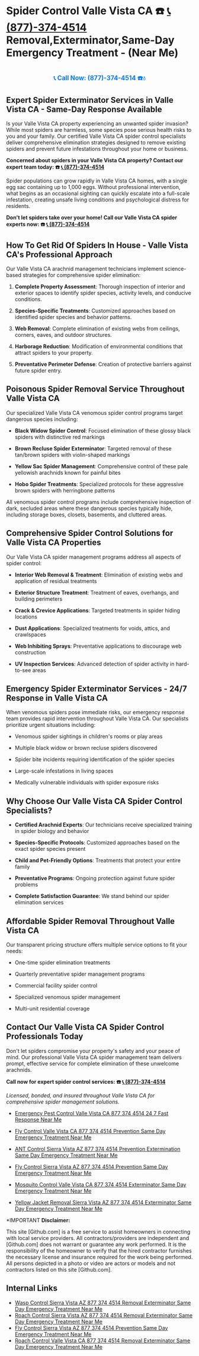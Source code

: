 # Spider Control Valle Vista CA ☎️ [📞 (877)-374-4514](https://pest-control-4514.netlify.app) Removal,Exterminator,Same-Day Emergency Treatment - (Near Me)
# 

<p align="center" style="font-size: 1.2em; font-weight: bold; margin: 20px 0;">
  <a href="https://pest-control-4514.netlify.app" target="_blank" style="color: #007BFF; text-decoration: none;">📞 Call Now: (877)-374-4514 ☎️💧</a>
</p>

## Expert Spider Exterminator Services in Valle Vista CA - Same-Day Response Available

Is your Valle Vista CA property experiencing an unwanted spider invasion? While most spiders are harmless, some species pose serious health risks to you and your family. Our certified Valle Vista CA spider control specialists deliver comprehensive elimination strategies designed to remove existing spiders and prevent future infestations throughout your home or business.

**Concerned about spiders in your Valle Vista CA property? Contact our expert team today: ☎️ [📞 (877)-374-4514](https://pest-control-4514.netlify.app)**

Spider populations can grow rapidly in Valle Vista CA homes, with a single egg sac containing up to 1,000 eggs. Without professional intervention, what begins as an occasional sighting can quickly escalate into a full-scale infestation, creating unsafe living conditions and psychological distress for residents.

**Don't let spiders take over your home! Call our Valle Vista CA spider experts now: ☎️ [📞 (877)-374-4514](https://pest-control-4514.netlify.app)**

## How To Get Rid Of Spiders In House - Valle Vista CA's Professional Approach

Our Valle Vista CA arachnid management technicians implement science-based strategies for comprehensive spider elimination:

1. **Complete Property Assessment**: Thorough inspection of interior and exterior spaces to identify spider species, activity levels, and conducive conditions.

2. **Species-Specific Treatments**: Customized approaches based on identified spider species and behavior patterns.

3. **Web Removal**: Complete elimination of existing webs from ceilings, corners, eaves, and outdoor structures.

4. **Harborage Reduction**: Modification of environmental conditions that attract spiders to your property.

5. **Preventative Perimeter Defense**: Creation of protective barriers against future spider entry.

## Poisonous Spider Removal Service Throughout Valle Vista CA

Our specialized Valle Vista CA venomous spider control programs target dangerous species including:

- **Black Widow Spider Control**: Focused elimination of these glossy black spiders with distinctive red markings

- **Brown Recluse Spider Exterminator**: Targeted removal of these tan/brown spiders with violin-shaped markings

- **Yellow Sac Spider Management**: Comprehensive control of these pale yellowish arachnids known for painful bites

- **Hobo Spider Treatments**: Specialized protocols for these aggressive brown spiders with herringbone patterns

All venomous spider control programs include comprehensive inspection of dark, secluded areas where these dangerous species typically hide, including storage boxes, closets, basements, and cluttered areas.

## Comprehensive Spider Control Solutions for Valle Vista CA Properties

Our Valle Vista CA spider management programs address all aspects of spider control:

- **Interior Web Removal & Treatment**: Elimination of existing webs and application of residual treatments

- **Exterior Structure Treatment**: Treatment of eaves, overhangs, and building perimeters

- **Crack & Crevice Applications**: Targeted treatments in spider hiding locations

- **Dust Applications**: Specialized treatments for voids, attics, and crawlspaces

- **Web Inhibiting Sprays**: Preventative applications to discourage web construction

- **UV Inspection Services**: Advanced detection of spider activity in hard-to-see areas

## Emergency Spider Exterminator Services - 24/7 Response in Valle Vista CA

When venomous spiders pose immediate risks, our emergency response team provides rapid intervention throughout Valle Vista CA. Our specialists prioritize urgent situations including:

- Venomous spider sightings in children's rooms or play areas

- Multiple black widow or brown recluse spiders discovered

- Spider bite incidents requiring identification of the spider species

- Large-scale infestations in living spaces

- Medically vulnerable individuals with spider exposure risks

## Why Choose Our Valle Vista CA Spider Control Specialists?

- **Certified Arachnid Experts**: Our technicians receive specialized training in spider biology and behavior

- **Species-Specific Protocols**: Customized approaches based on the exact spider species present

- **Child and Pet-Friendly Options**: Treatments that protect your entire family

- **Preventative Programs**: Ongoing protection against future spider problems

- **Complete Satisfaction Guarantee**: We stand behind our spider elimination services

## Affordable Spider Removal Throughout Valle Vista CA

Our transparent pricing structure offers multiple service options to fit your needs:

- One-time spider elimination treatments

- Quarterly preventative spider management programs

- Commercial facility spider control

- Specialized venomous spider management

- Multi-unit residential coverage

## Contact Our Valle Vista CA Spider Control Professionals Today

Don't let spiders compromise your property's safety and your peace of mind. Our professional Valle Vista CA spider management team delivers prompt, effective service for complete elimination of these unwelcome arachnids.

**Call now for expert spider control services: ☎️ [📞 (877)-374-4514](https://pest-control-4514.netlify.app)**

*Licensed, bonded, and insured throughout Valle Vista CA for comprehensive spider management solutions.*


- [Emergency Pest Control Valle Vista CA 877 374 4514 24 7 Fast Response Near Me](https://github.com/allyoucaneatsushiin/plumbing-texas/blob/main/Emergency-Pest-Control-Valle-Vista-CA-877-374-4514-24-7-Fast-Response-Near-Me.md)
- [Fly Control Valle Vista CA 877 374 4514 Prevention Same Day Emergency Treatment Near Me](https://github.com/allyoucaneatsushiin/plumbing-texas/blob/main/Fly-Control-Valle-Vista-CA-877-374-4514-Prevention-Same-Day-Emergency-Treatment-Near-Me.md)
- [ANT Control Sierra Vista AZ 877 374 4514 Prevention Extermination Same Day Emergency Treatment Near Me](https://github.com/allyoucaneatsushiin/plumbing-texas/blob/main/ANT-Control-Sierra-Vista-AZ-877-374-4514-Prevention-Extermination-Same-Day-Emergency-Treatment-Near-Me.md)


- [Fly Control Sierra Vista AZ 877 374 4514 Prevention Same Day Emergency Treatment Near Me](https://github.com/allyoucaneatsushiin/plumbing-texas/blob/main/Fly-Control-Sierra-Vista-AZ-877-374-4514-Prevention-Same-Day-Emergency-Treatment-Near-Me.md)
- [Mosquito Control Valle Vista CA 877 374 4514 Exterminator Same Day Emergency Treatment Near Me](https://github.com/allyoucaneatsushiin/plumbing-texas/blob/main/Mosquito-Control-Valle-Vista-CA-877-374-4514-Exterminator-Same-Day-Emergency-Treatment-Near-Me.md)
- [Yellow Jacket Removal Sierra Vista AZ 877 374 4514 Exterminator Same Day Emergency Treatment Near Me](https://github.com/allyoucaneatsushiin/plumbing-texas/blob/main/Yellow-Jacket-Removal-Sierra-Vista-AZ-877-374-4514-Exterminator-Same-Day-Emergency-Treatment-Near-Me.md)


*IMPORTANT **Disclaimer:**  

This site [Github.com] is a free service to assist homeowners in connecting with local service providers. All contractors/providers are independent and [Github.com] does not warrant or guarantee any work performed. It is the responsibility of the homeowner to verify that the hired contractor furnishes the necessary license and insurance required for the work being performed. All persons depicted in a photo or video are actors or models and not contractors listed on this site [Github.com].


## Internal Links
- [Wasp Control Sierra Vista AZ 877 374 4514 Removal Exterminator Same Day Emergency Treatment Near Me](https://github.com/allyoucaneatsushiin/plumbing-texas/blob/main/Wasp-Control-Sierra-Vista-AZ-877-374-4514-Removal-Exterminator-Same-Day-Emergency-Treatment-Near-Me.md)
- [Roach Control Sierra Vista AZ 877 374 4514 Removal Exterminator Same Day Emergency Treatment Near Me](https://github.com/allyoucaneatsushiin/plumbing-texas/blob/main/Roach-Control-Sierra-Vista-AZ-877-374-4514-Removal-Exterminator-Same-Day-Emergency-Treatment-Near-Me.md)
- [Fly Control Sierra Vista AZ 877 374 4514 Prevention Same Day Emergency Treatment Near Me](https://github.com/allyoucaneatsushiin/plumbing-texas/blob/main/Fly-Control-Sierra-Vista-AZ-877-374-4514-Prevention-Same-Day-Emergency-Treatment-Near-Me.md)
- [Roach Control Valle Vista CA 877 374 4514 Removal Exterminator Same Day Emergency Treatment Near Me](https://github.com/allyoucaneatsushiin/plumbing-texas/blob/main/Roach-Control-Valle-Vista-CA-877-374-4514-Removal-Exterminator-Same-Day-Emergency-Treatment-Near-Me.md)
